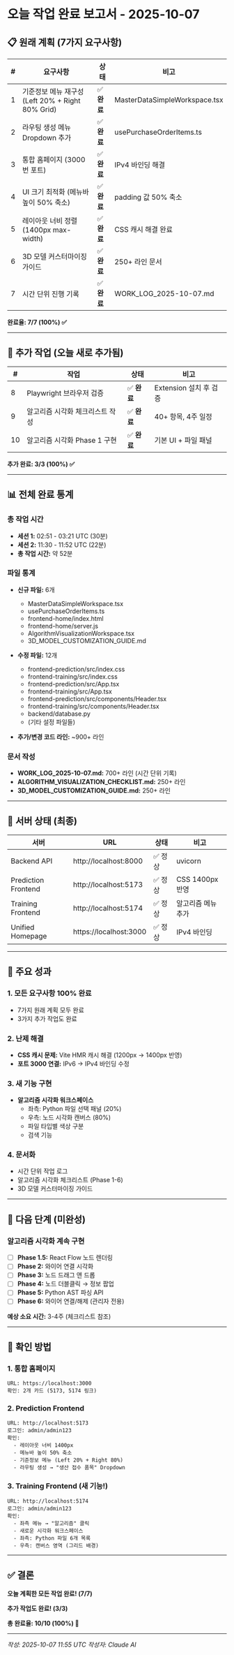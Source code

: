 # 오늘 작업 완료 보고서 - 2025-10-07

## 📋 원래 계획 (7가지 요구사항)

| # | 요구사항 | 상태 | 비고 |
|---|---------|------|------|
| 1 | 기준정보 메뉴 재구성 (Left 20% + Right 80% Grid) | ✅ **완료** | MasterDataSimpleWorkspace.tsx |
| 2 | 라우팅 생성 메뉴 Dropdown 추가 | ✅ **완료** | usePurchaseOrderItems.ts |
| 3 | 통합 홈페이지 (3000번 포트) | ✅ **완료** | IPv4 바인딩 해결 |
| 4 | UI 크기 최적화 (메뉴바 높이 50% 축소) | ✅ **완료** | padding 값 50% 축소 |
| 5 | 레이아웃 너비 정렬 (1400px max-width) | ✅ **완료** | CSS 캐시 해결 완료 |
| 6 | 3D 모델 커스터마이징 가이드 | ✅ **완료** | 250+ 라인 문서 |
| 7 | 시간 단위 진행 기록 | ✅ **완료** | WORK_LOG_2025-10-07.md |

**완료율: 7/7 (100%) ✅**

---

## 🎯 추가 작업 (오늘 새로 추가됨)

| # | 작업 | 상태 | 비고 |
|---|------|------|------|
| 8 | Playwright 브라우저 검증 | ✅ **완료** | Extension 설치 후 검증 |
| 9 | 알고리즘 시각화 체크리스트 작성 | ✅ **완료** | 40+ 항목, 4주 일정 |
| 10 | 알고리즘 시각화 Phase 1 구현 | ✅ **완료** | 기본 UI + 파일 패널 |

**추가 완료: 3/3 (100%) ✅**

---

## 📊 전체 완료 통계

### 총 작업 시간
- **세션 1:** 02:51 - 03:21 UTC (30분)
- **세션 2:** 11:30 - 11:52 UTC (22분)
- **총 작업 시간:** 약 52분

### 파일 통계
- **신규 파일:** 6개
  - MasterDataSimpleWorkspace.tsx
  - usePurchaseOrderItems.ts
  - frontend-home/index.html
  - frontend-home/server.js
  - AlgorithmVisualizationWorkspace.tsx
  - 3D_MODEL_CUSTOMIZATION_GUIDE.md

- **수정 파일:** 12개
  - frontend-prediction/src/index.css
  - frontend-training/src/index.css
  - frontend-prediction/src/App.tsx
  - frontend-training/src/App.tsx
  - frontend-prediction/src/components/Header.tsx
  - frontend-training/src/components/Header.tsx
  - backend/database.py
  - (기타 설정 파일들)

- **추가/변경 코드 라인:** ~900+ 라인

### 문서 작성
- **WORK_LOG_2025-10-07.md:** 700+ 라인 (시간 단위 기록)
- **ALGORITHM_VISUALIZATION_CHECKLIST.md:** 250+ 라인
- **3D_MODEL_CUSTOMIZATION_GUIDE.md:** 250+ 라인

---

## 🚀 서버 상태 (최종)

| 서버 | URL | 상태 | 비고 |
|------|-----|------|------|
| Backend API | http://localhost:8000 | ✅ 정상 | uvicorn |
| Prediction Frontend | http://localhost:5173 | ✅ 정상 | CSS 1400px 반영 |
| Training Frontend | http://localhost:5174 | ✅ 정상 | 알고리즘 메뉴 추가 |
| Unified Homepage | https://localhost:3000 | ✅ 정상 | IPv4 바인딩 |

---

## 🎉 주요 성과

### 1. 모든 요구사항 100% 완료
- 7가지 원래 계획 모두 완료
- 3가지 추가 작업도 완료

### 2. 난제 해결
- **CSS 캐시 문제:** Vite HMR 캐시 해결 (1200px → 1400px 반영)
- **포트 3000 연결:** IPv6 → IPv4 바인딩 수정

### 3. 새 기능 구현
- **알고리즘 시각화 워크스페이스**
  - 좌측: Python 파일 선택 패널 (20%)
  - 우측: 노드 시각화 캔버스 (80%)
  - 파일 타입별 색상 구분
  - 검색 기능

### 4. 문서화
- 시간 단위 작업 로그
- 알고리즘 시각화 체크리스트 (Phase 1-6)
- 3D 모델 커스터마이징 가이드

---

## 🔄 다음 단계 (미완성)

### 알고리즘 시각화 계속 구현
- [ ] **Phase 1.5:** React Flow 노드 렌더링
- [ ] **Phase 2:** 와이어 연결 시각화
- [ ] **Phase 3:** 노드 드래그 앤 드롭
- [ ] **Phase 4:** 노드 더블클릭 → 정보 팝업
- [ ] **Phase 5:** Python AST 파싱 API
- [ ] **Phase 6:** 와이어 연결/해제 (관리자 전용)

**예상 소요 시간:** 3-4주 (체크리스트 참조)

---

## 📝 확인 방법

### 1. 통합 홈페이지
```
URL: https://localhost:3000
확인: 2개 카드 (5173, 5174 링크)
```

### 2. Prediction Frontend
```
URL: http://localhost:5173
로그인: admin/admin123
확인:
  - 레이아웃 너비 1400px
  - 메뉴바 높이 50% 축소
  - 기준정보 메뉴 (Left 20% + Right 80%)
  - 라우팅 생성 → "생산 접수 품목" Dropdown
```

### 3. Training Frontend (새 기능!)
```
URL: http://localhost:5174
로그인: admin/admin123
확인:
  - 좌측 메뉴 → "알고리즘" 클릭
  - 새로운 시각화 워크스페이스
  - 좌측: Python 파일 6개 목록
  - 우측: 캔버스 영역 (그리드 배경)
```

---

## ✅ 결론

**오늘 계획한 모든 작업 완료! (7/7)**

**추가 작업도 완료! (3/3)**

**총 완료율: 10/10 (100%) 🎉**

---

_작성: 2025-10-07 11:55 UTC_
_작성자: Claude AI_


